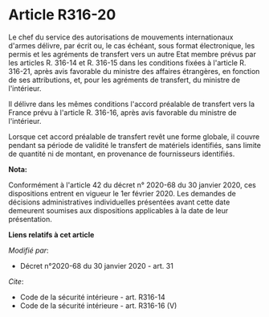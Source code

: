 # Article R316-20

Le chef du service des autorisations de mouvements internationaux d'armes délivre, par écrit ou, le cas échéant, sous format
électronique, les permis et les agréments de transfert vers un autre Etat membre prévus par les articles R. 316-14 et R.
316-15 dans les conditions fixées à l'article R. 316-21, après avis favorable du ministre des affaires étrangères, en
fonction de ses attributions, et, pour les agréments de transfert, du ministre de l'intérieur.

Il délivre dans les mêmes conditions l'accord préalable de transfert vers la France prévu à l'article R. 316-16, après avis
favorable du ministre de l'intérieur.

Lorsque cet accord préalable de transfert revêt une forme globale, il couvre pendant sa période de validité le transfert de
matériels identifiés, sans limite de quantité ni de montant, en provenance de fournisseurs identifiés.

**Nota:**

Conformément à l'article 42 du décret n° 2020-68 du 30 janvier 2020, ces dispositions entrent en vigueur le 1er février 2020.
Les demandes de décisions administratives individuelles présentées avant cette date demeurent soumises aux dispositions
applicables à la date de leur présentation.

**Liens relatifs à cet article**

_Modifié par_:

  - Décret n°2020-68 du 30 janvier 2020 - art. 31

_Cite_:

  - Code de la sécurité intérieure - art. R316-14
  - Code de la sécurité intérieure - art. R316-16 (V)

